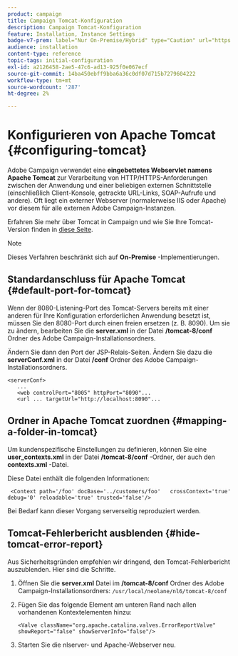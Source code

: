 ```yaml
---
product: campaign
title: Campaign Tomcat-Konfiguration
description: Campaign Tomcat-Konfiguration
feature: Installation, Instance Settings
badge-v7-prem: label="Nur On-Premise/Hybrid" type="Caution" url="https://experienceleague.adobe.com/docs/campaign-classic/using/installing-campaign-classic/architecture-and-hosting-models/hosting-models-lp/hosting-models.html?lang=de" tooltip="Gilt nur für Hybrid- und On-Premise-Bereitstellungen"
audience: installation
content-type: reference
topic-tags: initial-configuration
exl-id: a2126458-2ae5-47c6-ad13-925f0e067ecf
source-git-commit: 14ba450ebff9bba6a36c0df07d715b7279604222
workflow-type: tm+mt
source-wordcount: '287'
ht-degree: 2%

---
```


# Konfigurieren von Apache Tomcat {#configuring-tomcat}



Adobe Campaign verwendet eine **eingebettetes Webservlet namens Apache Tomcat** zur Verarbeitung von HTTP/HTTPS-Anforderungen zwischen der Anwendung und einer beliebigen externen Schnittstelle (einschließlich Client-Konsole, getrackte URL-Links, SOAP-Aufrufe und andere). Oft liegt ein externer Webserver (normalerweise IIS oder Apache) vor diesem für alle externen Adobe Campaign-Instanzen.

Erfahren Sie mehr über Tomcat in Campaign und wie Sie Ihre Tomcat-Version finden in [diese Seite](../../production/using/locate-tomcat-version.md).

>[!NOTE]
>
>Dieses Verfahren beschränkt sich auf **On-Premise** -Implementierungen.
>

## Standardanschluss für Apache Tomcat {#default-port-for-tomcat}

Wenn der 8080-Listening-Port des Tomcat-Servers bereits mit einer anderen für Ihre Konfiguration erforderlichen Anwendung besetzt ist, müssen Sie den 8080-Port durch einen freien ersetzen (z. B. 8090). Um sie zu ändern, bearbeiten Sie die **server.xml** in der Datei **/tomcat-8/conf** Ordner des Adobe Campaign-Installationsordners.

Ändern Sie dann den Port der JSP-Relais-Seiten. Ändern Sie dazu die **serverConf.xml** in der Datei **/conf** Ordner des Adobe Campaign-Installationsordners.

```
<serverConf>
   ...
   <web controlPort="8005" httpPort="8090"...
   <url ... targetUrl="http://localhost:8090"...
```

## Ordner in Apache Tomcat zuordnen {#mapping-a-folder-in-tomcat}

Um kundenspezifische Einstellungen zu definieren, können Sie eine **user_contexts.xml** in der Datei **/tomcat-8/conf** -Ordner, der auch den **contexts.xml** -Datei.

Diese Datei enthält die folgenden Informationen:

```
 <Context path='/foo' docBase='../customers/foo'   crossContext='true' debug='0' reloadable='true' trusted='false'/>
```

Bei Bedarf kann dieser Vorgang serverseitig reproduziert werden.

## Tomcat-Fehlerbericht ausblenden {#hide-tomcat-error-report}

Aus Sicherheitsgründen empfehlen wir dringend, den Tomcat-Fehlerbericht auszublenden. Hier sind die Schritte.

1. Öffnen Sie die **server.xml** Datei im **/tomcat-8/conf** Ordner des Adobe Campaign-Installationsordners:  `/usr/local/neolane/nl6/tomcat-8/conf`
1. Fügen Sie das folgende Element am unteren Rand nach allen vorhandenen Kontextelementen hinzu:

   ```
   <Valve className="org.apache.catalina.valves.ErrorReportValve" showReport="false" showServerInfo="false"/>
   ```

1. Starten Sie die nlserver- und Apache-Webserver neu.
